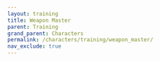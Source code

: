 ```yaml
---
layout: training
title: Weapon Master
parent: Training
grand_parent: Characters
permalink: /characters/training/weapon_master/
nav_exclude: true
---
```

